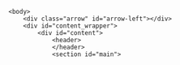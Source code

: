 <!DOCTYPE html>
<html>
	<head>
		<meta charset="utf-8">
		<meta name="viewport" content="width=device-width">
		<meta name="keywords" content="Pith, Jonah Reider, supper club">
  	<meta name="author" content="Jonah Reider">
		<title>Pith – Jonah Reider</title>
		<link rel="shortcut icon" type="image/png" href="media/images/favicon.png"/>
		<link rel="stylesheet" type="text/css" href="css/style.css">
		<script src="js/jquery-2.1.1.js" type="text/javascript"></script>
		<script src="js/jquery-easing.js" type="text/javascript"></script>
		<script src="js/scrolling.js" type="text/javascript"></script>
		<script src='https://js.tito.io/v1' async></script>
	</head>

	<body>
		<div class="arrow" id="arrow-left"></div>
		<div id="content_wrapper">
			<div id="content">
				<header>
				</header>
				<section id="main">
